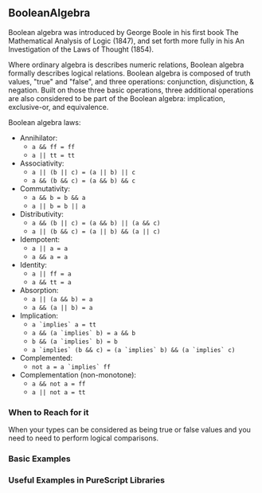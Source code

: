 ## BooleanAlgebra

Boolean algebra was introduced by George Boole in his first book The Mathematical Analysis of Logic (1847), and set forth more fully in his An Investigation of the Laws of Thought (1854).

Where ordinary algebra is describes numeric relations, Boolean algebra formally describes logical relations. Boolean algebra is composed of truth values, "true" and "false", and three operations: conjunction, disjunction, & negation. Built on those three basic operations, three additional operations are also considered to be part of the Boolean algebra: implication, exclusive-or, and equivalence.

Boolean algebra laws:

- Annihilator:
  - `a && ff = ff`
  - `a || tt = tt`
- Associativity:
  - `a || (b || c) = (a || b) || c`
  - `a && (b && c) = (a && b) && c`
- Commutativity:
  - `a && b = b && a`
  - `a || b = b || a`
- Distributivity:
  - `a && (b || c) = (a && b) || (a && c)`
  - `a || (b && c) = (a || b) && (a || c)`
- Idempotent:
  - `a || a = a`
  - `a && a = a`
- Identity:
  - `a || ff = a`
  - `a && tt = a`
- Absorption:
  - `a || (a && b) = a`
  - `a && (a || b) = a`
- Implication:
  - ``a `implies` a = tt``
  - ``a && (a `implies` b) = a && b``
  - ``b && (a `implies` b) = b``
  - ``a `implies` (b && c) = (a `implies` b) && (a `implies` c)``
- Complemented:
  - ``not a = a `implies` ff``
- Complementation (non-monotone):
  - `a && not a = ff`
  - `a || not a = tt`


### When to Reach for it

When your types can be considered as being true or false values and you need to need to perform logical comparisons.


### Basic Examples




### Useful Examples in PureScript Libraries



